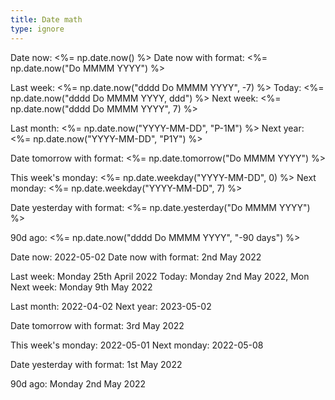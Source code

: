 ```yaml
---
title: Date math
type: ignore 
---
```

Date now: <%= np.date.now() %>
Date now with format: <%= np.date.now("Do MMMM YYYY") %>

Last week: <%= np.date.now("dddd Do MMMM YYYY", -7) %>
Today: <%= np.date.now("dddd Do MMMM YYYY, ddd") %>
Next week: <%= np.date.now("dddd Do MMMM YYYY", 7) %>

Last month: <%= np.date.now("YYYY-MM-DD", "P-1M") %>
Next year: <%= np.date.now("YYYY-MM-DD", "P1Y") %>

Date tomorrow with format: <%= np.date.tomorrow("Do MMMM YYYY") %>

This week's monday: <%= np.date.weekday("YYYY-MM-DD", 0) %>
Next monday: <%= np.date.weekday("YYYY-MM-DD", 7) %>

Date yesterday with format: <%= np.date.yesterday("Do MMMM YYYY") %>

90d ago: <%= np.date.now("dddd Do MMMM YYYY", "-90 days") %>

Date now: 2022-05-02
Date now with format: 2nd May 2022

Last week: Monday 25th April 2022
Today: Monday 2nd May 2022, Mon
Next week: Monday 9th May 2022

Last month: 2022-04-02
Next year: 2023-05-02

Date tomorrow with format: 3rd May 2022

This week's monday: 2022-05-01
Next monday: 2022-05-08

Date yesterday with format: 1st May 2022

90d ago: Monday 2nd May 2022


